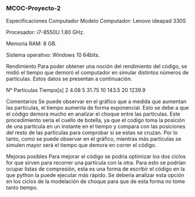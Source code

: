 ### MCOC-Proyecto-2
Especificaciones Computador
Modelo Computador: Lenovo ideapad 330S

Procesador: i7-8550U 1.80 GHz.

Memoria RAM: 8 GB.

Sistema operativo: Windows 10 64bits.

Rendimiento
Para poder obtener una noción del rendimiento del código, se midió el tiempo que demoró el computador en simular distintos números de partículas. Estos datos se presentan a continuación.

N° Particulas       Tiempo[s]
      2              4.08
      5              31.75 
      10             143.5
      20             1239.9

Comentarios
Se puede observar en el gráfico que a medida que aumentan las particulas, el tiempo aumenta de forma exponencial. Esto se debe a que el código demora mucho en analizar el choque entre las partículas. Este procedimiento sería el cuello de botella, ya que el codigo toma la posición de una partícula en un instante en el tiempo y compara con las posiciones del resto de las partículas para comprobar si se estas se cruzan. Por lo tanto, como se puede observar en el gráfico, mientras más particulas se simulen mayor será el tiempo que demora en correr el código.

Mejoras posibles
Para mejorar el código se podría optimizar los dos ciclos for que sirven para recorrer una partícula con la otra. Para esto se podrían ocupar listas de compresión, esta es una forma de escribir el código en la que python la puede ejecutar más rápido. Se debería analizar esta opción en los ciclos de la modelación de choque para que de esta forma no tome tanto tiempo.

